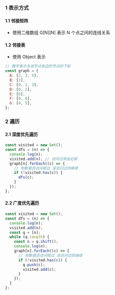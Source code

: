 ### 1 表示方式

#### 1.1 邻接矩阵

- 使用二维数组 G[N][N] 表示 N 个点之间的连线关系

#### 1.2 邻接表

- 使用 Object 表示

```js
// 数字表示与该节点有边的节点的下标
const graph = {
  A: [2, 3, 5],
  B: [2],
  C: [0, 1, 3],
  D: [0, 2],
  E: [6],
  F: [0, 6],
  G: [4, 5],
};
```

### 2 遍历

#### 2.1 深度优先遍历

```js
const visited = new Set();
const dfs = (n) => {
  console.log(n);
  visited.add(n); // 访问过添加记录
  graph[n].forEach((c) => {
    // 判断是否访问呢过 没访问过则继续
    if (!visited.has(c)) {
      dfs(c);
    }
  });
};
```

#### 2.2 广度优先遍历

```js
const visited = new Set();
const dfs = (n) => {
  console.log(n);
  visited.add(n);
  const q = [n];
  while (q.length) {
    const n = q.shift();
    console.log(n);
    graph[n].forEach((c) => {
      // 判断是否访问呢过 没访问过则继续
      if (!visited.has(c)) {
        q.push(c);
        visited.add(c);
      }
    });
  }
};
```
